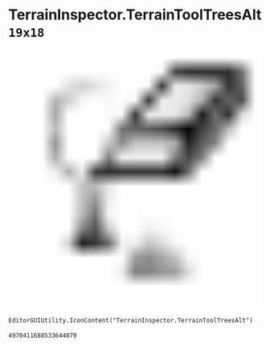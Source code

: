# TerrainInspector.TerrainToolTreesAlt `19x18`
<img src="/img/TerrainInspector.TerrainToolTreesAlt.png" width=512 height=512>

``` CSharp
EditorGUIUtility.IconContent("TerrainInspector.TerrainToolTreesAlt")
```
```
4970411688533644079
```

